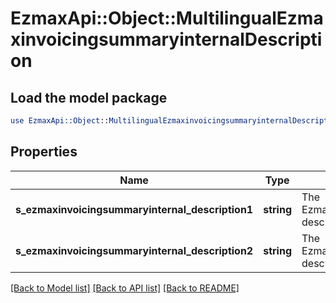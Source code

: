 # EzmaxApi::Object::MultilingualEzmaxinvoicingsummaryinternalDescription

## Load the model package
```perl
use EzmaxApi::Object::MultilingualEzmaxinvoicingsummaryinternalDescription;
```

## Properties
Name | Type | Description | Notes
------------ | ------------- | ------------- | -------------
**s_ezmaxinvoicingsummaryinternal_description1** | **string** | The Ezmaxinvoicingsummaryinternal description in french | [optional] 
**s_ezmaxinvoicingsummaryinternal_description2** | **string** | The Ezmaxinvoicingsummaryinternal description in english | [optional] 

[[Back to Model list]](../README.md#documentation-for-models) [[Back to API list]](../README.md#documentation-for-api-endpoints) [[Back to README]](../README.md)


